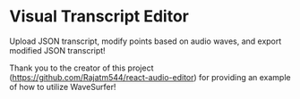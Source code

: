 # Visual Transcript Editor

Upload JSON transcript, modify points based on audio waves, and export modified JSON transcript!

Thank you to the creator of this project (https://github.com/Rajatm544/react-audio-editor) for providing an example of how to utilize WaveSurfer!
